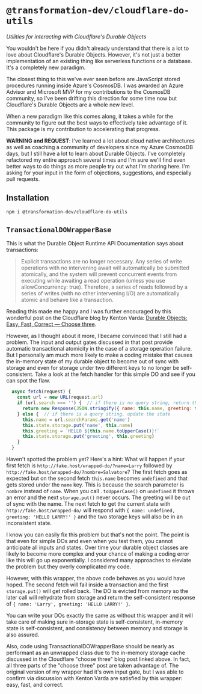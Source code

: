 # `@transformation-dev/cloudflare-do-utils`
_Utilities for interacting with Cloudflare's Durable Objects_

You wouldn't be here if you didn't already understand that there is a lot to love about Cloudflare's Durable Objects. However, it's not just a better implementation of an existing thing like serverless functions or a database. It's a completely new paradigm.

The closest thing to this we've ever seen before are JavaScript stored procedures running inside Azure's CosmosDB. I was awarded an Azure Advisor and Microsoft MVP for my contributions to the CosmosDB community, so I've been drifting this direction for some time now but Cloudflare's Durable Objects are a whole new level.

When a new paradigm like this comes along, it takes a while for the community to figure out the best ways to effectively take advantage of it. This package is my contribution to accelerating that progress. 

**WARNING and REQUEST**: I've learned a lot about cloud native architectures as well as coaching a community of developers since my Azure CosmosDB days, but I still have a lot to learn about Durable Objects. I've completely refactored my entire approach several times and I'm sure we'll find even better ways to do things as more people try out what I'm sharing here. I'm asking for your input in the form of objections, suggestions, and especially pull requests.

## Installation

```bash
npm i @transformation-dev/cloudflare-do-utils
```

## `TransactionalDOWrapperBase`

This is what the Durable Object Runtime API Documentation says about transactions:

> Explicit transactions are no longer necessary. Any series of write operations with no intervening await will automatically be submitted atomically, and the system will prevent concurrent events from executing while awaiting a read operation (unless you use allowConcurrency: true). Therefore, a series of reads followed by a series of writes (with no other intervening I/O) are automatically atomic and behave like a transaction.

Reading this made me happy and I was further encouraged by this wonderful post on the Cloudflare blog by Kenton Varda: [Durable Objects: Easy, Fast, Correct — Choose three](https://blog.cloudflare.com/durable-objects-easy-fast-correct-choose-three/). 

However, as I thought about it more, I became convinced that I still had a problem. The input and output gates discussed in that post provide automatic transactional atomicity in the case of a storage operation failure. But I personally am much more likely to make a coding mistake that causes the in-memory state of my durable object to become out of sync with storage and even for storage under two different keys to no longer be self-consistent. Take a look at the fetch handler for this simple DO and see if you can spot the flaw.

```javascript
  async fetch(request) {
    const url = new URL(request.url)
    if (url.search === '') {  // if there is no query string, return the current state
      return new Response(JSON.stringify({ name: this.name, greeting: this.greeting }))
    } else {  // if there is a query string, update the state
      this.name = url.searchParams.get('name')
      this.state.storage.put('name', this.name)
      this.greeting = `HELLO ${this.name.toUpperCase()}!`
      this.state.storage.put('greeting', this.greeting)
    }
  }
```

Haven't spotted the problem yet? Here's a hint: What will happen if your first fetch is `http://fake.host/wrapped-do/?name=Larry` followed by `http://fake.host/wrapped-do/?nombre=Salvatore`? The first fetch goes as expected but on the second fetch `this.name` becomes `undefined` and that gets stored under the `name` key. This is because the search parameter is `nombre` instead of `name`. When you call `.toUpperCase()` on `undefined` it throws an error and the next `storage.put()` never occurs. The greeting will be out of sync with the name. The next fetch to get the current state with `http://fake.host/wrapped-do/` will respond with `{ name: undefined, greeting: 'HELLO LARRY!' }` and the two storage keys will also be in an inconsistent state.

I know you can easily fix this problem but that's not the point. The point is that even for simple DOs and even when you test them, you cannot anticipate all inputs and states. Over time your durable object classes are likely to become more complex and your chance of making a coding error like this will go up exponentially. I considered many approaches to eleviate the problem but they overly complicated my code. 

However, with this wrapper, the above code behaves as you would have hoped. The second fetch will fail inside a transaction and the first `storage.put()` will get rolled back. The DO is evicted from memory so the later call will rehydrate from storage and return the self-consistent response of `{ name: 'Larry', greeting: 'HELLO LARRY!' }`.

You can write your DOs exactly the same as without this wrapper and it will take care of making sure in-storage state is self-consistent, in-memory state is self-consistent, and consistency between memory and storage is also assured.

Also, code using TransactionalDOWrapperBase should be nearly as performant as an unwrapped class due to the in-memory storage cache discussed in the Cloudflare "choose three" blog post linked above. In fact, all three parts of the "choose three" post are taken advantage of. The original version of my wrapper had it's own input gate, but I was able to confirm via discussion with Kenton Varda are satisfied by this wrapper: easy, fast, and correct.
